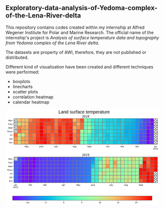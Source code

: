 ## **Exploratory-data-analysis-of-Yedoma-complex-of-the-Lena-River-delta**

This repository contains codes created within my internship at Alfred Wegener Institute for Polar and Marine Research. The official name of the internship's project is *Analysis of surface temperature data and topography from Yedoma complex of the Lena River delta.* 

The datasets are property of AWI, therefore, they are not published or distributed.

Different kind of visualisation have been created and different techniques were performed: 
* boxplots 
* linecharts 
* scatter plots
* correlation heatmap
* calendar heatmap

![bd](background.png)





